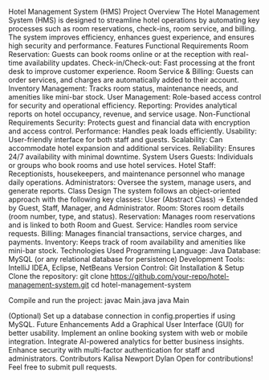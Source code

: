 

Hotel Management System (HMS)
Project Overview
The Hotel Management System (HMS) is designed to streamline hotel operations by automating key processes such as room reservations, check-ins, room service, and billing. The system improves efficiency, enhances guest experience, and ensures high security and performance.
Features
Functional Requirements
Room Reservation: Guests can book rooms online or at the reception with real-time availability updates.
Check-in/Check-out: Fast processing at the front desk to improve customer experience.
Room Service & Billing: Guests can order services, and charges are automatically added to their account.
Inventory Management: Tracks room status, maintenance needs, and amenities like mini-bar stock.
User Management: Role-based access control for security and operational efficiency.
Reporting: Provides analytical reports on hotel occupancy, revenue, and service usage.
Non-Functional Requirements
Security: Protects guest and financial data with encryption and access control.
Performance: Handles peak loads efficiently.
Usability: User-friendly interface for both staff and guests.
Scalability: Can accommodate hotel expansion and additional services.
Reliability: Ensures 24/7 availability with minimal downtime.
System Users
Guests: Individuals or groups who book rooms and use hotel services.
Hotel Staff: Receptionists, housekeepers, and maintenance personnel who manage daily operations.
Administrators: Oversee the system, manage users, and generate reports.
Class Design
The system follows an object-oriented approach with the following key classes:
User (Abstract Class) → Extended by Guest, Staff, Manager, and Administrator.
Room: Stores room details (room number, type, and status).
Reservation: Manages room reservations and is linked to both Room and Guest.
Service: Handles room service requests.
Billing: Manages financial transactions, service charges, and payments.
Inventory: Keeps track of room availability and amenities like mini-bar stock.
Technologies Used
Programming Language: Java
Database: MySQL (or any relational database for persistence)
Development Tools: IntelliJ IDEA, Eclipse, NetBeans
Version Control: Git
Installation & Setup
Clone the repository:
 git clone https://github.com/your-repo/hotel-management-system.git
cd hotel-management-system


Compile and run the project:
 javac Main.java
java Main


(Optional) Set up a database connection in config.properties if using MySQL.
Future Enhancements
Add a Graphical User Interface (GUI) for better usability.
Implement an online booking system with web or mobile integration.
Integrate AI-powered analytics for better business insights.
Enhance security with multi-factor authentication for staff and administrators.
Contributors
Kalisa Newport Dylan
Open for contributions! Feel free to submit pull requests.

